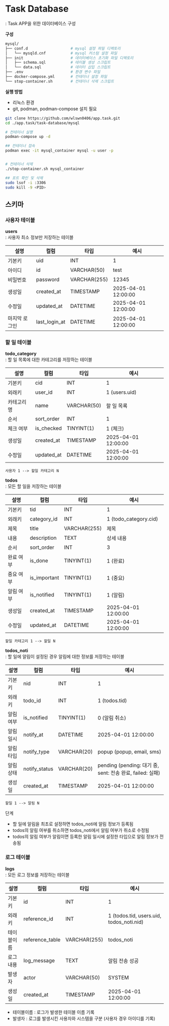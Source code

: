 # Task Database
: Task APP을 위한 데이터베이스 구성


**구성**
```bash
mysql/
├── conf.d                   # mysql 설정 파일 디렉토리
│   └── mysqld.cnf           # mysql 커스텀 설정 파일
├── init                     # 데이터베이스 초기화 파일 디렉토리
│   ├── schema.sql           # 테이블 생성 스크립트
│   └── data.sql             # 데이터 삽입 스크립트
├── .env                     # 환경 변수 파일
├── docker-compose.yml       # 컨테이너 설정 파일
└── stop-container.sh        # 컨테이너 삭제 스크립트
```


**실행 방법**

- 리눅스 환경
- git, podman, podman-compose 설치 필요

```bash
git clone https://github.com/wlswn0406/app.task.git
cd ./app.task/task-database/mysql

# 컨테이너 실행
podman-compose up -d

## 컨테이너 접속
podman exec -it mysql_container mysql -u user -p


# 컨테이너 삭제
./stop-container.sh mysql_container

## 포트 확인 및 삭제
sudo lsof -i :3306
sudo kill -9 <PID>
```



## 스키마


### 사용자 테이블

**users**  
: 사용자 최소 정보만 저장하는 테이블  

설명 | 컬럼 | 타입 | 예시
---|---|---|---
기본키 | uid | INT | 1
아이디 | id | VARCHAR(50) | test
비밀번호 | password | VARCHAR(255) | 12345
생성일 | created_at | TIMESTAMP | 2025-04-01 12:00:00
수정일 | updated_at | DATETIME | 2025-04-01 12:00:00
마지막 로그인 | last_login_at | DATETIME | 2025-04-01 12:00:00


### 할 일 테이블

**todo_category**  
: 할 일 목록에 대한 카테고리를 저장하는 테이블

설명 | 컬럼 | 타입 | 예시
---|---|---|---
기본키 | cid | INT | 1
외래키 | user_id | INT | 1 (users.uid)
카테고리명 | name | VARCHAR(50) | 할 일 목록
순서 | sort_order | INT | 1
체크 여부 | is_checked | TINYINT(1) | 1 (체크)
생성일 | created_at | TIMESTAMP | 2025-04-01 12:00:00
수정일 | updated_at | DATETIME | 2025-04-01 12:00:00

```
사용자 1 --> 할일 카테고리 N
```


**todos**  
: 모든 할 일을 저장하는 테이블

설명 | 컬럼 | 타입 | 예시
---|---|---|---
기본키 | tid | INT | 1
외래키 | category_id | INT | 1 (todo_category.cid)
제목 | title | VARCHAR(255) | 제목
내용 | description | TEXT | 상세 내용
순서 | sort_order | INT | 3
완료 여부 | is_done | TINYINT(1) | 1 (완료)
중요 여부 | is_important | TINYINT(1) | 1 (중요)
알림 여부 | is_notified | TINYINT(1) | 1 (알림)
생성일 | created_at | TIMESTAMP | 2025-04-01 12:00:00
수정일 | updated_at | DATETIME | 2025-04-01 12:00:00

```
할일 카테고리 1 --> 할일 N
```


**todos_noti**  
: 할 일에 알림이 설정된 경우 알림에 대한 정보를 저장하는 테이블
 
설명 | 컬럼 | 타입 | 예시
---|---|---|---
기본키 | nid | INT | 1
외래키 | todo_id | INT | 1 (todos.tid)
알림 여부 | is_notified | TINYINT(1) | 0 (알림 취소)
알림 일시 | notify_at | DATETIME | 2025-04-01 12:00:00
알림 타입 | notify_type | VARCHAR(20) | popup (popup, email, sms)
알림 상태 | notify_status | VARCHAR(20) | pending (pending: 대기 중, sent: 전송 완료, failed: 실패)
생성일 | created_at | TIMESTAMP | 2025-04-01 12:00:00

```
할일 1 --> 알림 N
```

단계
- 할 일에 알림을 최초로 설정하면 todos_noti에 알림 정보가 등록됨
- todos의 알림 여부를 취소하면 todos_noti에서 알림 여부가 취소로 수정됨
- todos의 알림 여부가 알림이면 등록한 알림 일시에 설정한 타입으로 알림 정보가 전송됨



### 로그 테이블

**logs**  
: 모든 로그 정보를 저장하는 테이블

설명 | 컬럼 | 타입 | 예시
---|---|---|---
기본키 | id | INT | 1
외래키 | reference_id | INT | 1 (todos.tid, users.uid, todos_noti.nid)
테이블이름 | reference_table | VARCHAR(255) | todos_noti
로그 내용 | log_message | TEXT | 알림 전송 성공
발생자 | actor | VARCHAR(50) | SYSTEM
생성일 | created_at | TIMESTAMP | 2025-04-01 12:00:00

- 테이블이름 : 로그가 발생한 테이블 이름 기록
- 발생자 : 로그를 발생시킨 사용자와 시스템을 구분 (사용자 경우 아이디를 기록)